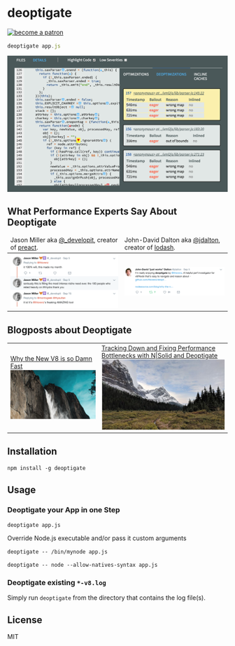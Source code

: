 # deoptigate

<a href="https://www.patreon.com/bePatron?u=8663953"><img alt="become a patron" src="https://c5.patreon.com/external/logo/become_a_patron_button.png" height="35px"></a>

```js
deoptigate app.js
```

[![xml2js](assets/xml2js.png)](https://nodesource.github.io/deoptigate-examples/xml2js/01_start/?selectedFileIdx=31&selectedLocation=157&includeAllSeverities=false&highlightCode=true&selectedTabIdx=1&selectedSummaryTabIdx=1)

## What Performance Experts Say About Deoptigate

<table>
  <thead>
  <tr>
    <td>
      Jason Miller aka
      <a href="https://twitter.com/_developit">@_developit</a>, creator of
      <a href="https://preactjs.com/">preact</a>.
    </td>
    <td>
    John-David Dalton aka
      <a href="https://twitter.com/jdalton">@jdalton</a>, creator of
      <a href="https://lodash.com/">lodash</a>.
    </td>
  </tr>
  </thead>
  <tbody>
  <tr>
    <td>
      <img alt="developit" src="assets/developit.png">
    </td>
    <td>
      <img alt="jdalton" src="assets/jdalton.png">
    </td>
  </tr>
  </tbody>
</table>

## Blogposts about Deoptigate

<table>
  <body>
  <tr>
    <td>
      <a href="https://nodesource.com/blog/why-the-new-v8-is-so-damn-fast">
        <span>Why the New V8 is so Damn Fast</span>
        <img alt="damn-fast" src="assets/damn-fast.png">
      </a>
    </td>
    <td>
      <a href="https://nodesource.com/blog/tracking-down-performance-bottlenecks-nsolid-deoptigate">
        <span>Tracking Down and Fixing Performance Bottlenecks with N|Solid and Deoptigate</span>
        <img alt="damn-fast" src="assets/tracking-down.png">
      </a>
    </td>
  </tr>
  </tbody>
</table>

## Installation

    npm install -g deoptigate

## Usage

### Deoptigate your App in one Step

```
deoptigate app.js
```

Override Node.js executable and/or pass it custom arguments

```
deoptigate -- /bin/mynode app.js
```

```
deoptigate -- node --allow-natives-syntax app.js
```

### Deoptigate existing `*-v8.log`

Simply run `deoptigate` from the directory that contains the log file(s).

## License

MIT
